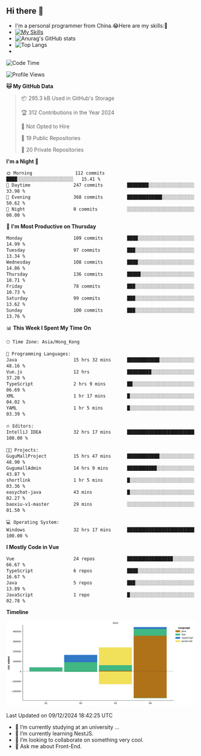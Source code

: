 ## Hi there 👋
- I'm a personal programmer from China.😂Here are my skills:🤔
- [![My Skills](https://skillicons.dev/icons?i=js,html,css,vue,typescript,java,golang)](https://skillicons.dev)
- ![Anurag's GitHub stats](https://github-readme-stats.vercel.app/api?username=FluffyChi-Xing&count_private=true&show_icons=true&theme=radical)
- ![Top Langs](https://github-readme-stats.vercel.app/api/top-langs/?username=FluffyChi-Xing)
- <!--START_SECTION:waka-->
![Code Time](http://img.shields.io/badge/Code%20Time-910%20hrs%2039%20mins-blue)

![Profile Views](http://img.shields.io/badge/Profile%20Views-3-blue)

**🐱 My GitHub Data** 

> 📦 295.3 kB Used in GitHub's Storage 
 > 
> 🏆 312 Contributions in the Year 2024
 > 
> 🚫 Not Opted to Hire
 > 
> 📜 19 Public Repositories 
 > 
> 🔑 20 Private Repositories 
 > 
**I'm a Night 🦉** 

```text
🌞 Morning                112 commits         ████░░░░░░░░░░░░░░░░░░░░░   15.41 % 
🌆 Daytime                247 commits         ████████░░░░░░░░░░░░░░░░░   33.98 % 
🌃 Evening                368 commits         █████████████░░░░░░░░░░░░   50.62 % 
🌙 Night                  0 commits           ░░░░░░░░░░░░░░░░░░░░░░░░░   00.00 % 
```
📅 **I'm Most Productive on Thursday** 

```text
Monday                   109 commits         ████░░░░░░░░░░░░░░░░░░░░░   14.99 % 
Tuesday                  97 commits          ███░░░░░░░░░░░░░░░░░░░░░░   13.34 % 
Wednesday                108 commits         ████░░░░░░░░░░░░░░░░░░░░░   14.86 % 
Thursday                 136 commits         █████░░░░░░░░░░░░░░░░░░░░   18.71 % 
Friday                   78 commits          ███░░░░░░░░░░░░░░░░░░░░░░   10.73 % 
Saturday                 99 commits          ███░░░░░░░░░░░░░░░░░░░░░░   13.62 % 
Sunday                   100 commits         ███░░░░░░░░░░░░░░░░░░░░░░   13.76 % 
```


📊 **This Week I Spent My Time On** 

```text
🕑︎ Time Zone: Asia/Hong_Kong

💬 Programming Languages: 
Java                     15 hrs 32 mins      ████████████░░░░░░░░░░░░░   48.16 % 
Vue.js                   12 hrs              █████████░░░░░░░░░░░░░░░░   37.20 % 
TypeScript               2 hrs 9 mins        ██░░░░░░░░░░░░░░░░░░░░░░░   06.69 % 
XML                      1 hr 17 mins        █░░░░░░░░░░░░░░░░░░░░░░░░   04.02 % 
YAML                     1 hr 5 mins         █░░░░░░░░░░░░░░░░░░░░░░░░   03.39 % 

🔥 Editors: 
IntelliJ IDEA            32 hrs 17 mins      █████████████████████████   100.00 % 

🐱‍💻 Projects: 
GuguMallProject          15 hrs 47 mins      ████████████░░░░░░░░░░░░░   48.90 % 
GugumallAdmin            14 hrs 9 mins       ███████████░░░░░░░░░░░░░░   43.87 % 
shortlink                1 hr 5 mins         █░░░░░░░░░░░░░░░░░░░░░░░░   03.36 % 
easychat-java            43 mins             █░░░░░░░░░░░░░░░░░░░░░░░░   02.27 % 
baoxiu-v1-master         29 mins             ░░░░░░░░░░░░░░░░░░░░░░░░░   01.50 % 

💻 Operating System: 
Windows                  32 hrs 17 mins      █████████████████████████   100.00 % 
```

**I Mostly Code in Vue** 

```text
Vue                      24 repos            █████████████████░░░░░░░░   66.67 % 
TypeScript               6 repos             ████░░░░░░░░░░░░░░░░░░░░░   16.67 % 
Java                     5 repos             ███░░░░░░░░░░░░░░░░░░░░░░   13.89 % 
JavaScript               1 repo              █░░░░░░░░░░░░░░░░░░░░░░░░   02.78 % 
```



**Timeline**

![Lines of Code chart](https://raw.githubusercontent.com/FluffyChi-Xing/FluffyChi-Xing/main/assets/bar_graph.png)


 Last Updated on 09/12/2024 18:42:25 UTC
<!--END_SECTION:waka-->
- 🔭 I’m currently studying at an university ...
- 🌱 I’m currently learning NestJS.
- 👯 I’m looking to collaborate on something very cool.
- 💬 Ask me about Front-End.
